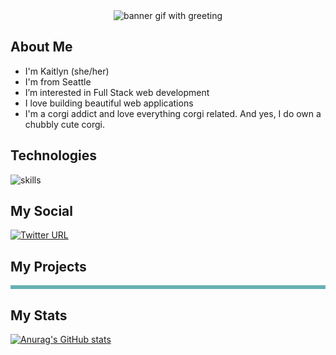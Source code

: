 <div align="center">
  <img src="https://github.com/Kaitlyn-Li/Kaitlyn-Li/blob/main/banner1.gif" alt="banner gif with greeting">
</div>

## About Me

<ul>
  <li> I'm Kaitlyn (she/her)</li>
  <li> I'm from Seattle</li>
  <li> I’m interested in Full Stack web development</li>
  <li> I love building beautiful web applications</li>
  <li> I'm a corgi addict and love everything corgi related. And yes, I do own a chubbly cute corgi.</li>
</ul>

## Technologies 
![skills](https://skillicons.dev/icons?i=html,css,js,r,git,vscode&theme=light)

## My Social

<a href = "https://twitter.com/KaitlynLi67" target="_blank">
  <img alt="Twitter URL" src="https://img.shields.io/twitter/url?style=social&url=https%3A%2F%2Ftwitter.com%2FKaitlynLi67">
</a>

## My Projects

<table bordercolor="#66b2b2">
  
 
   
</table>

## My Stats

[![Anurag's GitHub stats](https://github-readme-stats.vercel.app/api?username=Kaitlyn-Li&theme=great-gatsby)](https://github.com/Kaitlyn-Li/github-readme-stats)


